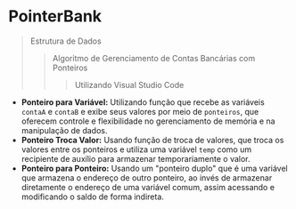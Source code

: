 # PointerBank
> Estrutura de Dados
> > Algoritmo de Gerenciamento de Contas Bancárias com Ponteiros
> > > Utilizando Visual Studio Code

- **Ponteiro para Variável:** Utilizando função que recebe as variáveis `contaA` e `contaB` e exibe seus valores por meio de `ponteiros`, que oferecem controle e flexibilidade no gerenciamento de memória e na manipulação de dados.
- **Ponteiro Troca Valor:** Usando função de troca de valores, que troca os valores entre os ponteiros e utiliza uma variável `temp` como um recipiente de auxílio para armazenar temporariamente o valor.
- **Ponteiro para Ponteiro:** Usando um "ponteiro duplo" que é uma variável que armazena o endereço de outro ponteiro, ao invés de armazenar diretamente o endereço de uma variável comum, assim acessando e modificando o saldo de forma indireta.
